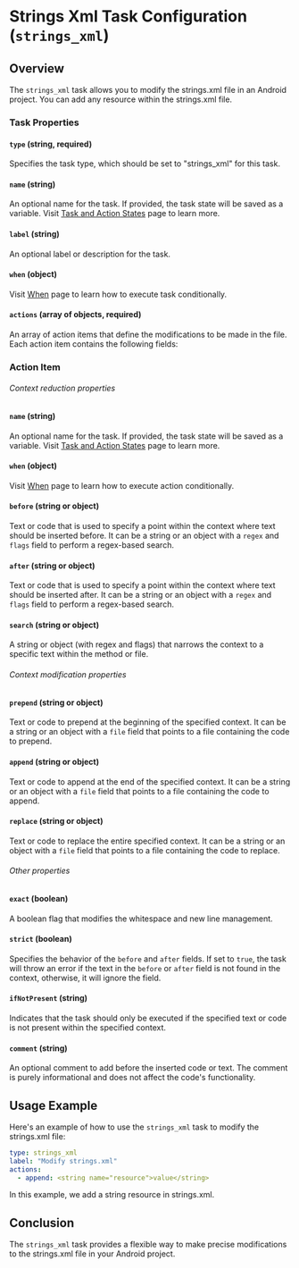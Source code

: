 Strings Xml Task Configuration (`strings_xml`)
========================================================

Overview
--------

The `strings_xml` task allows you to modify the strings.xml file in an Android project. You can add any resource within the strings.xml file.

### Task Properties

#### `type` (string, required)
Specifies the task type, which should be set to "strings_xml" for this task.

#### `name` (string)
An optional name for the task. If provided, the task state will be saved as a variable.
Visit [Task and Action States](STATES.md) page to learn more.

#### `label` (string)
An optional label or description for the task.

#### `when` (object)
Visit [When](WHEN.md) page to learn how to execute task conditionally.

#### `actions` (array of objects, required)
An array of action items that define the modifications to be made in the file. Each action item contains the following fields:

### Action Item

###### Context reduction properties

#### `name` (string)
An optional name for the task. If provided, the task state will be saved as a variable.
Visit [Task and Action States](STATES.md) page to learn more.

#### `when` (object)
Visit [When](WHEN.md) page to learn how to execute action conditionally.

#### `before` (string or object)
Text or code that is used to specify a point within the context where text should be inserted before. It can be a string or an object with a `regex` and `flags` field to perform a regex-based search.

#### `after` (string or object)
Text or code that is used to specify a point within the context where text should be inserted after. It can be a string or an object with a `regex` and `flags` field to perform a regex-based search.

#### `search` (string or object)
A string or object (with regex and flags) that narrows the context to a specific text within the method or file.

###### Context modification properties

#### `prepend` (string or object)
Text or code to prepend at the beginning of the specified context. It can be a string or an object with a `file` field that points to a file containing the code to prepend.

#### `append` (string or object)
Text or code to append at the end of the specified context. It can be a string or an object with a `file` field that points to a file containing the code to append.

#### `replace` (string or object)
Text or code to replace the entire specified context. It can be a string or an object with a `file` field that points to a file containing the code to replace.

######  Other properties

#### `exact` (boolean)
A boolean flag that modifies the whitespace and new line management.

#### `strict` (boolean)
Specifies the behavior of the `before` and `after` fields. If set to `true`, the task will throw an error if the text in the `before` or `after` field is not found in the context, otherwise, it will ignore the field.

#### `ifNotPresent` (string)
Indicates that the task should only be executed if the specified text or code is not present within the specified context.

#### `comment` (string)
An optional comment to add before the inserted code or text. The comment is purely informational and does not affect the code's functionality.

Usage Example
-------------

Here's an example of how to use the `strings_xml` task to modify the strings.xml file:
```yaml
type: strings_xml
label: "Modify strings.xml"
actions:
  - append: <string name="resource">value</string>
```

In this example, we add a string resource in strings.xml.

Conclusion
----------

The `strings_xml` task provides a flexible way to make precise modifications to the strings.xml file in your Android project.
